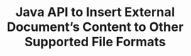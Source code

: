 ---
############################# Static ############################
layout: "auto-gen-gist"
draft: false
path: "assembly/java/document/docx"
otherformats: PDF HTML XPS TIFF MHTML TXT XAML EPUB SVG PS PCL XML OTT OXPS MD POT OTP DOC DOCM DOT DOTX DOTM RTF ODT OTT XLS XLT XLSX XLSM XLTX XLTM XLSB ODS PPT PPTX PPTM PPS PPSX PPSM  POTX POTM ODP EML EMLX MSG 

############################# Head ############################
head_title: "Java API: Add External Document’s Content to DOCX File Formats"
head_description: "GroupDocs.Assembly Java API allows dynamic insertion of external document’s content to various file formats like PDF, DOCX, RTF, XLSX, CSV, PPTX, EML, MSG & more."

############################# Header ############################
title: "Java API to Insert External Document’s Content to Other Supported File Formats"
description: "GroupDocs.Assembly for Java provides features for inserting external document’s content to reports, emails & various supported file formats like PDF, DOC, DOCX, XLSX, CSV, PPTX, EML,  MSG & more."

######################### Download Button #######################
button:
    enable: true

############################# About ############################
about:
    enable: true
    title: "How to Insert External Document’s Content to Other Popular File Formats via Java?"
    content: |
       A document or file is an electronic copy or hard copy containing information that can be retrieved at some later stage by the user. According to Wikipedia a document can be structured, like tabular documents, lists, forms, or scientific chart, semi-structured like a book or a newspaper article, or unstructured like a handwritten note. GroupDocs.Assembly for Java is a very useful API enables software developers to build powerful application for document automation and reporting. It fully support identifying and working with numerous document formats such as PDF, Microsoft Word, Excel worksheets, PowerPoint, , HTML, Outlook email and many more. It supports numerous advanced features working with reports such as manipulating template elements, lists report, chart reports, table reports and so on. Moreover, The API also fully supports several advanced features related to documents content addition and modification, such as adding contents to a document page, Inserting data to spreadsheet cells, contents replacement, adding contents to a presentation slide and many more. 

############################# content ############################
steps:
    enable: true
    block:
    - title_left: "Add External File Contents to Word Document via Java"
      content_left: |
       GroupDocs.Assembly Java API helps computer programmers to handle documents manipulation tasks inside their own Java apps. It fully supports file contents of an external document to various types of documents typers. The following Java code example shows how to add the contents of outer file to a Word processing document with just a couple of lines of code. 

      title_right: "How to Insert  Document's Content to DOCX File"
      content_right: |
        * Setting source document template
        * Setting destination document report 
        * Create an instance of [DocumentAssembler](https://apireference.groupdocs.com/assembly/java/com.groupdocs.assembly/DocumentAssembler) class 
        * Call [AssembleDocument](https://apireference.groupdocs.com/assembly/java/com.groupdocs.assembly/DocumentAssembler#assembleDocument-java.io.InputStream-java.io.OutputStream-com.groupdocs.assembly.LoadSaveOptions-com.groupdocs.assembly.DataSourceInfo...-) method to assemble document. It supports
          * The stream to read a template document from.
          * The stream to write a result document.
          * Specifies additional options for document loading and saving.
          *  Provides information on data source objects to be used.

      gisthash: "abb65f9e514add59870865121ed3c526"
      gistfile: "insert_documents_to_word_processing.java"

    - title_left: "Add External File's Contents to Email Messages via Java"
      content_left: |
       GroupDocs.Assembly Java API has included functionality for dynamic external document's content inserttion to several popular documents file formats and email messages. The below java code shows how programmers can add outer document's content to their Email documents without any exteranl application. 

      title_right: "Insert Document's Contents to An Email Message via C#"
      content_right: |
        * Setting source document template
        * Setting destination document report 
        * Create an instance of [DocumentAssembler](https://apireference.groupdocs.com/assembly/java/com.groupdocs.assembly/DocumentAssembler) class 
        * Call [AssembleDocument](https://apireference.groupdocs.com/assembly/java/com.groupdocs.assembly/DocumentAssembler#assembleDocument-java.io.InputStream-java.io.OutputStream-com.groupdocs.assembly.LoadSaveOptions-com.groupdocs.assembly.DataSourceInfo...-) method to assemble document. It supports
          * The stream to read a template document from.
          * The stream to write a result document.
          * Specifies additional options for document loading and saving.
          *  Provides information on data source objects to be used.

      gisthash: "b72d7608548993ffbe62f97c798ba021"
      gistfile: "Insert_dynamic_documents_to_emails.java"

    - title_left: "System Requirements"
      content_left: |
        GroupDocs.Assembly Java APIs are supported on all major platforms and operating systems. It can generate documents in Microsoft Word, Excel, PowerPoint, Outlook, OpenOffice & 50+ other formats. For complete system requirements guide, please visit [system requirements](https://docs.groupdocs.com/assembly/java/system-requirements/) Before executing the code below, please make sure that you have the following prerequisites installled on your system:
        * Operating Systems: Microsoft Windows, Linux, MacOS
        * Java Versions Support: J2SE 7.0 (1.7), J2SE 8.0 (1.8) or above
        * Get the latest version of GroupDocs.Assembly Java APIs from [Maven](https://mvnrepository.com/artifact/com.groupdocs/groupdocs-assembly/)
        
      title_right: "Why Use GroupDocs.Assembly"
      content_right: |
        * Create custom documents from templates.
        * Dynamically attach email attachments.
        * No additional software is required to create and automate documents.
        * Generates an output document based on the data source.
        * Dynamically insert out document content in report
        * Apply formula during spreadsheet assembly.
        * Provides support for Multiple data formats
        * Sequential data operations support. 

demos:
    enable: true
        

about_formats:
    enable: true


more_formats:
    enable: true


back_to_top:
    enable: true
---